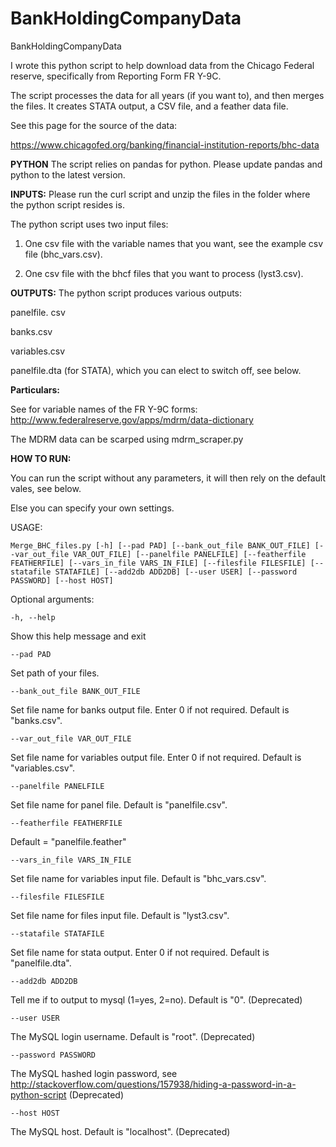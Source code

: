
# BankHoldingCompanyData
BankHoldingCompanyData

I wrote this python script to help download data from the Chicago Federal reserve, specifically from Reporting Form FR Y-9C.

The script processes the data for all years (if you want to), and then merges the files. It creates STATA output, a CSV file, and a feather data file.

See this page for the source of the data:

https://www.chicagofed.org/banking/financial-institution-reports/bhc-data

**PYTHON**
The script relies on pandas for python. Please update pandas and python to the latest version.

**INPUTS:**
Please run the curl script and unzip the files in the folder where the python script resides is.

The python script uses two input files:

1) One csv file with the variable names that you want, see the example csv file (bhc_vars.csv).

2) One csv file with the bhcf files that you want to process (lyst3.csv). 

**OUTPUTS:**
The python script produces various outputs:

panelfile. csv

banks.csv

variables.csv

panelfile.dta (for STATA), which you can elect to switch off, see below.

**Particulars:**

See for variable names of the FR Y-9C forms:
http://www.federalreserve.gov/apps/mdrm/data-dictionary

The MDRM data can be scarped using mdrm_scraper.py

**HOW TO RUN:**

You can run the script without any parameters, it will then rely on the default vales, see below.

Else you can specify your own settings.

USAGE: 

    Merge_BHC_files.py [-h] [--pad PAD] [--bank_out_file BANK_OUT_FILE] [--var_out_file VAR_OUT_FILE] [--panelfile PANELFILE] [--featherfile FEATHERFILE] [--vars_in_file VARS_IN_FILE] [--filesfile FILESFILE] [--statafile STATAFILE] [--add2db ADD2DB] [--user USER] [--password PASSWORD] [--host HOST]


Optional arguments:

    -h, --help 
 Show this help message and exit

    --pad PAD

 
Set path of your files.

    --bank_out_file BANK_OUT_FILE

Set file name for banks output file. Enter 0 if not required. Default is "banks.csv".

    --var_out_file VAR_OUT_FILE

Set file name for variables output file. Enter 0 if not required. Default is "variables.csv".

    --panelfile PANELFILE 

Set file name for panel file. Default is "panelfile.csv".
  

    --featherfile FEATHERFILE  

Default = "panelfile.feather"

    --vars_in_file VARS_IN_FILE 

Set file name for variables input file. Default is "bhc_vars.csv".

    --filesfile FILESFILE 

Set file name for files input file. Default is "lyst3.csv".

    --statafile STATAFILE 

Set file name for stata output. Enter 0 if not required. Default is "panelfile.dta".

    --add2db ADD2DB 

Tell me if to output to mysql (1=yes, 2=no). Default is "0". (Deprecated)

    --user USER 

The MySQL login username. Default is "root". (Deprecated)

    --password PASSWORD 

  The MySQL hashed login password, see http://stackoverflow.com/questions/157938/hiding-a-password-in-a-python-script (Deprecated)

    --host HOST 

The MySQL host. Default is "localhost". (Deprecated)

